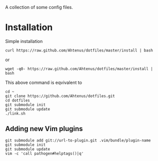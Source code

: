 A collection of some config files.

Installation
============
Simple installation

    curl https://raw.github.com/Ahtenus/dotfiles/master/install | bash

or

    wget -q0- https://raw.github.com/Ahtenus/dotfiles/master/install | bash

This above command is eqvivalent to

	cd ~
	git clone https://github.com/Ahtenus/dotfiles.git
	cd dotfiles
	git submodule init
	git submodule update
	./link.sh

Adding new Vim plugins
----------------------
	git submodule add git://url-to-plugin.git .vim/bundle/plugin-name
	git submodule init
	git submodule update
	vim -c 'call pathogen#helptags()|q'
